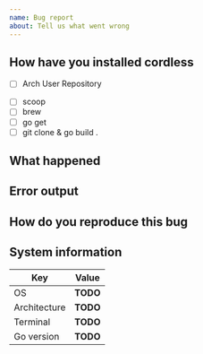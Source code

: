 ```yaml
---
name: Bug report
about: Tell us what went wrong
---
```


## How have you installed cordless

- [ ] Arch User Repository
<!--SNAP IS NOT SUPPORTED ANYMORE; VIEW THE README FOR NEW INSTALL INSTRUCTIONS-->
<!-- - [ ] Snap-->
- [ ] scoop
- [ ] brew
- [ ] go get
- [ ] git clone & go build .

## What happened

<!-- Explain what happened (the problem)-->

## Error output

<!-- If there was any output, enter it here please -->

## How do you reproduce this bug

<!-- Explain how exactly I can produce this bug on my machine -->

## System information

| Key | Value |
| - | - |
| OS | **TODO** <!-- Your system, so Debian, Ubuntu, Windows 10, Mac OS ... -->|
| Architecture | **TODO** <!-- Your CPUs architechture, e.g. amd64, aarch64, ... --> |
| Terminal | **TODO** <!-- For example xterm, termite, st ... -->
| Go version | **TODO** <!-- Only apply if self-compiled via "go get" or "go build". Retrieve via terminal with "go version". --> |
